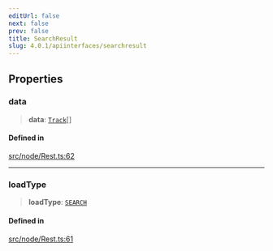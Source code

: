 ```yaml
---
editUrl: false
next: false
prev: false
title: SearchResult
slug: 4.0.1/apiinterfaces/searchresult
---
```


## Properties

### data

> **data**: [`Track`](/4.0.1/api/interfaces/track/)\[]

#### Defined in

[src/node/Rest.ts:62](https://github.com/shipgirlproject/shoukaku/blob/396aa531096eda327ade0f473f9807576e9ae9df/src/node/Rest.ts#L62)

***

### loadType

> **loadType**: [`SEARCH`](/4.0.1/api/enumerations/loadtype/#search)

#### Defined in

[src/node/Rest.ts:61](https://github.com/shipgirlproject/shoukaku/blob/396aa531096eda327ade0f473f9807576e9ae9df/src/node/Rest.ts#L61)

